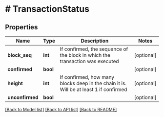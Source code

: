 # # TransactionStatus

## Properties

Name | Type | Description | Notes
------------ | ------------- | ------------- | -------------
**block_seq** | **int** | If confirmed, the sequence of the block in which the transaction was executed | [optional] 
**confirmed** | **bool** |  | [optional] 
**height** | **int** | If confirmed, how many blocks deep in the chain it is. Will be at least 1 if confirmed | [optional] 
**unconfirmed** | **bool** |  | [optional] 

[[Back to Model list]](../../README.md#documentation-for-models) [[Back to API list]](../../README.md#documentation-for-api-endpoints) [[Back to README]](../../README.md)



